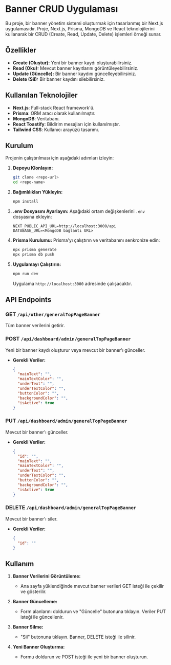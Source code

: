 # Banner CRUD Uygulaması

Bu proje, bir banner yönetim sistemi oluşturmak için tasarlanmış bir Next.js uygulamasıdır. Proje, Next.js, Prisma, MongoDB ve React teknolojilerini kullanarak bir CRUD (Create, Read, Update, Delete) işlemleri örneği sunar.

## Özellikler
- **Create (Oluştur):** Yeni bir banner kaydı oluşturabilirsiniz.
- **Read (Oku):** Mevcut banner kayıtlarını görüntüleyebilirsiniz.
- **Update (Güncelle):** Bir banner kaydını güncelleyebilirsiniz.
- **Delete (Sil):** Bir banner kaydını silebilirsiniz.

## Kullanılan Teknolojiler
- **Next.js**: Full-stack React framework'ü.
- **Prisma**: ORM aracı olarak kullanılmıştır.
- **MongoDB**: Veritabanı.
- **React Toastify**: Bildirim mesajları için kullanılmıştır.
- **Tailwind CSS**: Kullanıcı arayüzü tasarımı.

## Kurulum
Projenin çalıştırılması için aşağıdaki adımları izleyin:

1. **Depoyu Klonlayın:**
   ```bash
   git clone <repo-url>
   cd <repo-name>
   ```

2. **Bağımlılıkları Yükleyin:**
   ```bash
   npm install
   ```

3. **.env Dosyasını Ayarlayın:**
   Aşağıdaki ortam değişkenlerini `.env` dosyasına ekleyin:
   ```env
   NEXT_PUBLIC_API_URL=http://localhost:3000/api
   DATABASE_URL=<MongoDB bağlantı URL>
   ```

4. **Prisma Kurulumu:**
   Prisma'yı çalıştırın ve veritabanını senkronize edin:
   ```bash
   npx prisma generate
   npx prisma db push
   ```

5. **Uygulamayı Çalıştırın:**
   ```bash
   npm run dev
   ```
   Uygulama `http://localhost:3000` adresinde çalışacaktır.

## API Endpoints

### GET `/api/other/generalTopPageBanner`
Tüm banner verilerini getirir.

### POST `/api/dashboard/admin/generalTopPageBanner`
Yeni bir banner kaydı oluşturur veya mevcut bir banner'ı günceller.
- **Gerekli Veriler:**
  ```json
  {
    "mainText": "",
    "mainTextColor": "",
    "underText": "",
    "underTextColor": "",
    "buttonColor": "",
    "backgroundColor": "",
    "isActive": true
  }
  ```

### PUT `/api/dashboard/admin/generalTopPageBanner`
Mevcut bir banner'ı günceller.
- **Gerekli Veriler:**
  ```json
  {
    "id": "",
    "mainText": "",
    "mainTextColor": "",
    "underText": "",
    "underTextColor": "",
    "buttonColor": "",
    "backgroundColor": "",
    "isActive": true
  }
  ```

### DELETE `/api/dashboard/admin/generalTopPageBanner`
Mevcut bir banner'ı siler.
- **Gerekli Veriler:**
  ```json
  {
    "id": ""
  }
  ```

## Kullanım
1. **Banner Verilerini Görüntüleme:**
   - Ana sayfa yüklendiğinde mevcut banner verileri GET isteği ile çekilir ve gösterilir.

2. **Banner Güncelleme:**
   - Form alanlarını doldurun ve "Güncelle" butonuna tıklayın. Veriler PUT isteği ile güncellenir.

3. **Banner Silme:**
   - "Sil" butonuna tıklayın. Banner, DELETE isteği ile silinir.

4. **Yeni Banner Oluşturma:**
   - Formu doldurun ve POST isteği ile yeni bir banner oluşturun.



